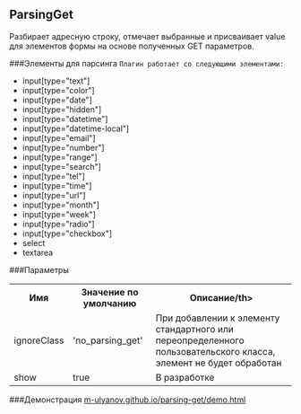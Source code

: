## ParsingGet
Разбирает адресную строку, отмечает выбранные и присваивает value для элементов формы на основе полученных GET параметров.

###Элементы для парсинга
`Плагин работает со следующими элементами:`
 - input[type="text"] 
 - input[type="color"]
 - input[type="date"]
 - input[type="hidden"]
 - input[type="datetime"]
 - input[type="datetime-local"]
 - input[type="email"]
 - input[type="number"]
 - input[type="range"]
 - input[type="search"]
 - input[type="tel"]
 - input[type="time"]
 - input[type="url"]
 - input[type="month"]
 - input[type="week"]
 - input[type="radio"]
 - input[type="checkbox"]
 - select
 - textarea
 
###Параметры
<table>
    <tr>
      <th>Имя</th>
      <th>Значение по умолчанию</th>
	  <th>Описание/th>
    </tr>
    <tr>
      <td>ignoreClass</td>
      <td>'no_parsing_get'</td>
	  <td>При добавлении к элементу стандартного или переопределенного пользовательского класса, элемент не будет обработан</td>
    </tr>
    <tr>
      <td>show</td>
      <td>true</td>
	  <td>В разработке</td>
    </tr>
</table>
 
###Демонстрация
<a href="http://m-ulyanov.github.io/parsing-get/demo.html">m-ulyanov.github.io/parsing-get/demo.html</a>